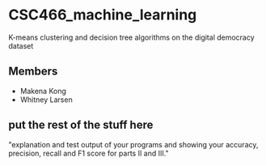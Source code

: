 # CSC466_machine_learning
K-means clustering and decision tree algorithms on the digital democracy dataset

## Members
* Makena Kong
* Whitney Larsen

## put the rest of the stuff here
"explanation and test output of your programs and showing your accuracy, precision, recall and F1 score for parts II and III." 